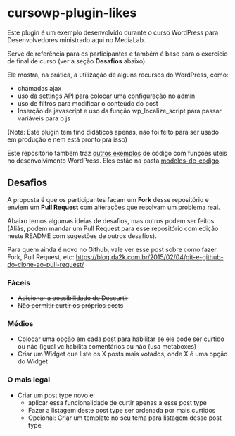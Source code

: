 # cursowp-plugin-likes

Este plugin é um exemplo desenvolvido durante o curso WordPress para Desenvolvedores ministrado aqui no MediaLab.

Serve de referência para os participantes e também é base para o exercício de final de curso (ver a seção **Desafios** abaixo).

Ele mostra, na prática, a utilização de alguns recursos do WordPress, como:

* chamadas ajax
* uso da settings API para colocar uma configuração no admin
* uso de filtros para modificar o conteúdo do post
* Inserção de javascript e uso da função wp_localize_script para passar variáveis para o js

(Nota: Este plugin tem find didáticos apenas, não foi feito para ser usado em produção e nem está pronto pra isso)

Este repositório também traz [outros exemplos](modelos-de-codigo) de código com funções úteis no desenvolvimento WordPress. Eles estão na pasta [modelos-de-codigo](modelos-de-codigo).

## Desafios

A proposta é que os participantes façam um **Fork** desse repositório e enviem um **Pull Request** com alterações que resolvam um problema real.

Abaixo temos algumas ideias de desafios, mas outros podem ser feitos. (Aliás, podem mandar um Pull Request para esse repositório com edição neste README com sugestões de outros desafios).

Para quem ainda é novo no Github, vale ver esse post sobre como fazer Fork, Pull Request, etc: https://blog.da2k.com.br/2015/02/04/git-e-github-do-clone-ao-pull-request/


### Fáceis

* ~~Adicionar a possibilidade de Descurtir~~
* ~~Não permitir curtir os próprios posts~~

### Médios

* Colocar uma opção em cada post para habilitar se ele pode ser curtido ou não (igual vc habilita comentários ou não (usa metaboxes)
* Criar um Widget que liste os X posts mais votados, onde X é uma opção do Widget

### O mais legal

* Criar um post type novo e:
  * aplicar essa funcionalidade de curtir apenas a esse post type
  * Fazer a listagem deste post type ser ordenada por mais curtidos
  * Opcional: Criar um template no seu tema para listagem desse post type

